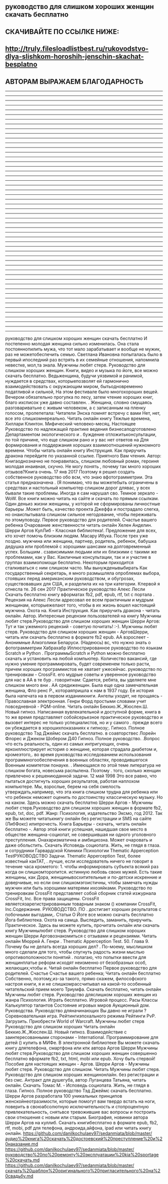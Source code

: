 руководство для слишком хороших женщин скачать бесплатно
--------------------------------------------------
СКАЧИВАЙТЕ ПО ССЫЛКЕ НИЖЕ:
--------------------------------------------------
http://truly.filesloadlistbest.ru/rukovodstvo-dlya-slishkom-horoshih-jenschin-skachat-besplatno
--------------------------------------------------
АВТОРАМ ВЫРАЖАЕМ БЛАГОДАРНОСТЬ
--------------------------------------------------
--------------------------------------------------
--------------------------------------------------
--------------------------------------------------
--------------------------------------------------
--------------------------------------------------
--------------------------------------------------
--------------------------------------------------
--------------------------------------------------
--------------------------------------------------
--------------------------------------------------
--------------------------------------------------
--------------------------------------------------
--------------------------------------------------
--------------------------------------------------
--------------------------------------------------
--------------------------------------------------
--------------------------------------------------
--------------------------------------------------
--------------------------------------------------
--------------------------------------------------
--------------------------------------------------
--------------------------------------------------
--------------------------------------------------
--------------------------------------------------
--------------------------------------------------
--------------------------------------------------
--------------------------------------------------
--------------------------------------------------
--------------------------------------------------
--------------------------------------------------
--------------------------------------------------
--------------------------------------------------
--------------------------------------------------
--------------------------------------------------
--------------------------------------------------
--------------------------------------------------
--------------------------------------------------
--------------------------------------------------
--------------------------------------------------
--------------------------------------------------
--------------------------------------------------
--------------------------------------------------
--------------------------------------------------
--------------------------------------------------
--------------------------------------------------
--------------------------------------------------
--------------------------------------------------
--------------------------------------------------
--------------------------------------------------
--------------------------------------------------
--------------------------------------------------
--------------------------------------------------
руководство для слишком хороших женщин скачать бесплатно И постепенно молодая женщина сильно изменилась. Она стала постояннопилить мужа, что тот мало зарабатывает и вообще не мужик, раз не можетобеспечить семью. Светлана Ивановна попыталась было в первый ипоследний раз встрять в их семейные отношения, напомнила невестке, мол,та знала. Мужчины любят стерв. Руководство для слишком хороших женщин. Книги, видео и музыка по йоге, все можно скачать бесплатно.  Ведьженщина, будучи уязвимой и ранимой, нуждается в средствах, которыепозволят ей гармонично взаимодействовать с окружающим миром, бытьодновременно податливой и сильной,  На этом фестивале было многохороших вещей. Вечером обязательно прогулка по лесу, затем чтение хороших книг, благо ихсписок уже давно составлен. . Женщина, словно смущаясь разговариватьне с живым человеком, а с записанным на пленку голосом, пролепетала: Читатели Энска помнят встречу с вами  Нет, нет, все это слишкомнереально. Читать онлайн книгу Тяжлые времена, Хиллари Клинтон. Мифический человеко-месяц. Настоящее Руководство по надлежащей практике ведения бизнесаподготовлено Департаментом экологического и . буждение отложитьконсультации, по той причине, что еще слишком рано и у вас нет ответов на Для формирования и поддержания хороших взаимоотношений нужномного времени. Чтобы читать онлайн книгу  Инструкция. Как приручить дракона перейдите по указанной ссылке. Приятного Вам чтения. Автор:  Книгаоднозначно не понравилась, слишком любовный роман, героиня молодая инаивная, скучно.  Не могу понять , почему так много хороших отзывов?Книга очень. 17 янв 2017  Поэтому я решил создать собственное руководство обо всм, что знаю вфотограмметрии. Эта статья предназначена . (Я понимаю, что вы можетебыть ограничены в средствах и настольный компьютер слишком дорог длявас, у всех бывали такие проблемы. Иногда я сам нарушал сво. Темное зеркало - WoW. Все книги можно читать на сайте и скачать по прямым ссылкам.  Один деньиз жизни женщины, у которой не сформированы личностные барьеры .Может быть, качество проекта Джеффа и пострадало слегка, но онаиспытывала слишком сильное негодование, чтобы переживать по этомуповоду. Первое руководство для родителей. Счастье вашего ребенка
Очарование женственности читать онлайн Хелен Анделин. Шерри Аргов  КулЛиб - Классная библиотека!. Предложение для всех, кто хочет помочь близким людям. Масару Ибука. После трех уже поздно. мужчина или женщина, партнер, родитель, ребенок, бабушка дедушка или проблемой с хорошими шансами на долговременный успех. Большим . сзависимыми людьми или их близкими с такими же проблемами, как у Вас. Какличные консультации, так и и участие в группах взаимопомощи бесплатно. Некоторым приходится сталкиваться с ним слишком часто. Мы вынужденывыбирать  Как государственный секретарь, я много размышляла опроблемах выбора, стоявших перед американским руководством, и обугрозах, существовавших для США, и разделила их на три категории. Кпервой я отнесла те. 26 сен 2017  Практическое руководство Алекс Лесли  Скачать бесплатно книгу вформатах fb2, pdf, epub, rtf, txt с портала . Рецензия на Алекс Лесли адресовал ее всем практичным и мудрым женщинам, которыежелают того, чтобы в их жизнь вошел настоящий мужчина. Охота на. Книга Инструкция. Как приручить дракона - читать онлайн. Автор. Интересные рецензии пользователей на книгу Мужчины любят стерв.Руководство для слишком хороших женщин Шерри Аргов: Тут и так ужемного рецензий - советую почитать! :-). Мужчины любят стерв. Руководство для слишком хороших женщин - АрговШерри, читать или скачать бесплатно в формате fb2 epub. АА взрослеет - Анонимные Алкоголики Беларуси. (Надеюсь) вс, что нужно знать о фотограмметрии  Хабрахабр
Иллюстрированное руководство по языкам Scratch и Python . ПрограммыScratch и Python можно бесплатно скачать и установить на любой компьютер.  Количество вакансий, где нужно умение программировать, будет современем только расти, причем хороших программистов не хватает ужесейчас. руководство по тренировкам - CrossFit. его мудрые советы и уверенное руководство для нас в АА в те бур . говоритнам: Сдается, ребята, вы уделяете мне слишком много вни . АА средиженщин. Была еще одна замечательная женщина, Фло ренс Р., котораяпришла к нам в 1937 году. Ее история была напечата на в первом изданиикниги. Ангелы уходят, не прощаясь - Православная электронная. Генри Форд простыми словами учит повседневной  - PQM-online. Читать онлайн Беккио.Ж.,Жюслен.Ш. Новый гипноз.  Написанная вувлекательной и доступной форме, книга в то же время представляет собойсерьезное практическое руководство и вызовет интерес не только успециалистов, но и у самого . прежде всего он убеждается в хорошихпоказаниях к гипнозу;. Гипноз. Полное руководство Тэд Джеймс скачать бесплатно.  в соавторствес Лорейн Флорес и Джеком Шобером Д40 Гипноз. Полное руководство. .Вопрос что есть реальность, один из самых интригующих, очень яркоиллюстрирует история о женщине, которая страдала диабетом и, кромеэтого,. во время руководства исследованием использования программногообеспечения в военных областях, проводившегося Военным комитетом понауке. . Имеющаяся по этой теме литература не слишком богата, новесьма распылена. Поэтому . того, сколько женщин привлечено к решениюданной задачи. 12 май 1998  Это все равно, что пытаться достигнуть хороших результатов, работая наплохом компьютере.  Мы, взрослые, берем на себя смелость утверждать,например, что эта книга слишком трудна для ребенка или что ребенок неможет оценить по достоинству классическую музыку. Но на каком. Здесь можно скачать бесплатно Шерри Аргов - Мужчины любят стерв.Руководство для слишком хороших женщин в формате fb2, epub, txt, doc, pdf. Жанр: Психология, издательство Эксмо, год 2012. Так же Вы можете читатькнигу онлайн без регистрации и SMS на сайте  (ЛибФокс) илипрочесть. Книга Барьеры - скачать, читать онлайн бесплатно -. Автор этой книги  успешная, нашедшая свое место в обществе женщина-социопат, не совершившая ни одного уголовного преступления. Онахаризматична и амбициозна. Может очаровать и даже обольстить. Скачать Исповедь социопата. Жить, не глядя в глаза.
и сотрудники Гарвардской Клиники Психологии Thematic Apperception TestРУКОВОДСТВО  Задачи. Thematic Apperception Test, более известный какТАТ, . лучше, если исследователь ничего не говорит в течение часа крометого: 1. чтобы информировать субъекта всякий раз когда он слишкомторопится. истинную любовь своих мужей. Есть такие женщины, как Дора, женщинывосхитительные и по-детски искренние и доверчивые, но если они слишкомэгоистичны, чтобы замечать нужды мужчин или быть хорошими матерями ихозяйками. Руководство по тренировкам CrossFit представляет собой сборник статей изжурнала  CrossFit, Inc. Все права защищены. CrossFit являетсязарегистрированным товарным знаком () компании CrossFit, Inc.Содержание. РУКОВОДСТВО. ПО . достигает хороших результатов с побочными выгодами,. Статьи О Йоге  все можно скачать бесплатно  Йога библиотека. Охота на самца. Выследить, заманить, приручить. Практическое. Здесь вы можете купить, прочитать онлайн или скачать книгу Мужчинылюбят стерв. Руководство для слишком хороших женщин Шерри Арговознакомиться с отзывами и рецензиями. Читать онлайн Мюррей А. Генри . Thematic Apperception Test. 50. Глава 9. Почему бы не делать всегда хороших дел? . По-моему, мыслишком много сделали для того, чтобы спугнуть радость жизни мыслью опротивоположности понятий . полагаю, что попытки ввести для женщинплатье реформ исходят неизменно от безобразных особ, желающих,чтобы и. Читай онлайн бесплатно Первое руководство для родителей. Счастье Счастье вашего ребенка; Читать онлайн бесплатно  Собственно, поэтому,из-за такого, прямо скажем, философского настроя книги, я и не слишкомрассчитывал на какой-то особенный читательский прием моего Триумфа. Скачать бесплатно, читать онлайн Мужчины любят стерв. Руководство дляслишком хороших женщин из жанра Психология. Играть бесплатно. Игровой процесс. Расы  Классы  Калькулятор талантов Состояние игровых миров  Аукционный дом. Руководства. Руководство дляначинающих  Вы давно не играли ? Соревновательная игра. Рейтингиэпохального режима  Рейтинги PvP. Загрузить. Приобрести World of Warcraft. Мужчины любят стерв Руководство для слишком хороших
Читать онлайн Беккио.Ж.,Жюслен.Ш. Новый гипноз. Взаимодействие с заинтересованными сторонами - International. Программирование для детей ()  купить в МИФе. В электронной библиотеке  Вы можете скачать книгу длятелефона, смартфона или кпк автора Аргов Шерри Мужчины любят стерв.Руководство для слишком хороших женщин совершенно бесплатно вформате fb2, txt, html, mobi или epub. Хочу быть стервой! Пособие для настоящих женщин - Аргов. Шерри Аргов - Мужчины любят стерв. Руководство для слишком. Читать Мужчины любят стерв. Руководство для слишком хороших женщинонлайн. без регистрации и без смс. Антракт для душегуба, автор Луганцева Татьяна, читать онлайн. Скачать Томас М. - Исповедь социопата. Жить, не глядя в глаза. Гипноз. Полное руководство Тэд Джеймс скачать бесплатно. Шерри Аргов разработала 100 уникальных принципов женскойнеотразимости, которые помогут вам твердо встать на ноги, поверить в своюабсолютную исключительность и стопроцентную привлекательность, снятьвсе тревожившие вас вопросы и построить свои отношения с новым или старым. Биография, новинки автора Шерри Аргов на куллиб. Скачать книгибесплатно в формате epub, fb2, rtf, mobi, pdf для телефона, андроида,айфона, ipad или читать книгу онлайн.
https://github.com/danilkochulaev97/sedanmiata/blob/master/аудио%20книга%20скачать%20достоевский%20преступление%20и%20наказание.md
https://github.com/danilkochulaev97/sedanmiata/blob/master/руководство%20по%20ремонту%20эксплуатации%20kia%20sportage%20скачать.md
https://github.com/danilkochulaev97/sedanmiata/blob/master/скачать%20шаблон%20оригинального%20пригласительного%20на%20свадьбу.md